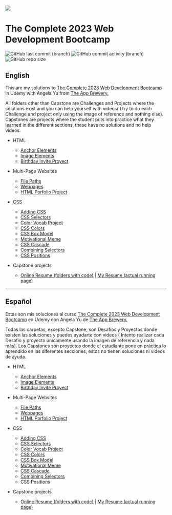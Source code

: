 <h1 aling="center"><a href="https://github.com/ValenProfitos/bootCamp-Udemy"><img src="https://logos-world.net/wp-content/uploads/2021/11/Udemy-Logo-2021-present.png"></a></h1>

# The Complete 2023 Web Development Bootcamp

![GitHub last commit (branch)](https://img.shields.io/github/last-commit/ValenProfitos/bootCamp-Udemy/main)
![GitHub commit activity (branch)](https://img.shields.io/github/commit-activity/y/ValenProfitos/bootCamp-Udemy/main)
![GitHub repo size](https://img.shields.io/github/repo-size/ValenProfitos/bootCamp-Udemy)

<h2>English</h2>
This are my solutions to <a href="https://www.udemy.com/course/the-complete-web-development-bootcamp/">The Complete 2023 Web Development Bootcamp</a> in Udemy with Angela Yu from <a href="https://appbrewery.com/">The App Brewery.</a>

<br/>

All folders other than Capstone are Challenges and Projects where the solutions exist and you can help yourself with videos(
I try to do each Challenge and project only using the image of reference and nothing else).
Capstones are projects where the student puts into practice what they learned in the different sections, these have no solutions and no help videos.

- HTML
  - [Anchor Elements](https://github.com/ValenProfitos/bootCamp-Udemy/tree/main/3.2%2BAnchor%2BElements/3.2%20Anchor%20Elements)
  - [Image Elements](https://github.com/ValenProfitos/bootCamp-Udemy/tree/main/3.3%2BImage%2BElements/3.3%20Image%20Elements)
  - [Birthday Invite Proyect](https://github.com/ValenProfitos/bootCamp-Udemy/tree/main/3.4%2BBirthday%2BInvite%2BProject/3.4%20Birthday%20Invite%20Project)
  
- Multi-Page Websites
  - [File Paths](https://github.com/ValenProfitos/bootCamp-Udemy/tree/main/4.0%2BFile%2BPaths/4.0%20File%20Paths)
  - [Webpages](https://github.com/ValenProfitos/bootCamp-Udemy/tree/main/4.1%2BWebpages/4.1%20Webpages)
  - [HTML Porfolio Project](https://github.com/ValenProfitos/bootCamp-Udemy/tree/main/4.3%20HTML%20Porfolio%20Project)

- CSS
  - [Adding CSS](https://github.com/ValenProfitos/bootCamp-Udemy/tree/main/5.1%2BAdding%2BCSS/5.1.%20Adding%20CSS)
  - [CSS Selectors](https://github.com/ValenProfitos/bootCamp-Udemy/tree/main/5.3%2BCSS%2BSelectors/5.3%20CSS%20Selectors)
  - [Color Vocab Project](https://github.com/ValenProfitos/bootCamp-Udemy/tree/main/5.4%2BColor%2BVocab%2BProject/5.4%20Color%20Vocab%20Project)
  - [CSS Colors](https://github.com/ValenProfitos/bootCamp-Udemy/tree/main/CSS%20Colors)
  - [CSS Box Model](https://github.com/ValenProfitos/bootCamp-Udemy/tree/main/CSS%20Box%20Model)
  - [Motivational Meme](https://github.com/ValenProfitos/bootCamp-Udemy/tree/main/Motivation%20Meme%20Project)
  - [CSS Cascade](https://github.com/ValenProfitos/bootCamp-Udemy/tree/main/CSS%20Cascade)
  - [Combining Selectors](https://github.com/ValenProfitos/bootCamp-Udemy/tree/main/Combining%20Selectors)
  - [CSS Positions](https://github.com/ValenProfitos/bootCamp-Udemy/tree/main/CSS%20Positioning)

- Capstone projects
  - [Online Resume (folders with code)](https://github.com/ValenProfitos/bootCamp-Udemy/tree/main/capstone%20projects/online-resume) | [My Resume (actual running page)](https://valenprofitos.github.io/my-resume/)

<hr/>

<h2>Español</h2>
Estas son mis soluciones al curso <a href="https://www.udemy.com/course/the-complete-web-development-bootcamp/">The Complete 2023 Web Development Bootcamp</a> en Udemy con Angela Yu de <a href="https://appbrewery.com/">The App Brewery.</a>

<br/>

Todas las carpetas, excepto Capstone, son Desafíos y Proyectos donde existen las soluciones y puedes ayudarte con videos (
Intento realizar cada Desafio y proyecto únicamente usando la imagen de referencia y nada más).
Los Capstones son proyectos donde el estudiante pone en práctica lo aprendido en las diferentes secciones, estos no tienen soluciones ni videos de ayuda.

- HTML
  - [Anchor Elements](https://github.com/ValenProfitos/bootCamp-Udemy/tree/main/3.2%2BAnchor%2BElements/3.2%20Anchor%20Elements)
  - [Image Elements](https://github.com/ValenProfitos/bootCamp-Udemy/tree/main/3.3%2BImage%2BElements/3.3%20Image%20Elements)
  - [Birthday Invite Proyect](https://github.com/ValenProfitos/bootCamp-Udemy/tree/main/3.4%2BBirthday%2BInvite%2BProject/3.4%20Birthday%20Invite%20Project)
  
- Multi-Page Websites
  - [File Paths](https://github.com/ValenProfitos/bootCamp-Udemy/tree/main/4.0%2BFile%2BPaths/4.0%20File%20Paths)
  - [Webpages](https://github.com/ValenProfitos/bootCamp-Udemy/tree/main/4.1%2BWebpages/4.1%20Webpages)
  - [HTML Porfolio Project](https://github.com/ValenProfitos/bootCamp-Udemy/tree/main/4.3%20HTML%20Porfolio%20Project)

- CSS
  - [Adding CSS](https://github.com/ValenProfitos/bootCamp-Udemy/tree/main/5.1%2BAdding%2BCSS/5.1.%20Adding%20CSS)
  - [CSS Selectors](https://github.com/ValenProfitos/bootCamp-Udemy/tree/main/5.3%2BCSS%2BSelectors/5.3%20CSS%20Selectors)
  - [Color Vocab Project](https://github.com/ValenProfitos/bootCamp-Udemy/tree/main/5.4%2BColor%2BVocab%2BProject/5.4%20Color%20Vocab%20Project)
  - [CSS Colors](https://github.com/ValenProfitos/bootCamp-Udemy/tree/main/CSS%20Colors)
  - [CSS Box Model](https://github.com/ValenProfitos/bootCamp-Udemy/tree/main/CSS%20Box%20Model)
  - [Motivational Meme](https://github.com/ValenProfitos/bootCamp-Udemy/tree/main/Motivation%20Meme%20Project)
  - [CSS Cascade](https://github.com/ValenProfitos/bootCamp-Udemy/tree/main/CSS%20Cascade)
  - [Combining Selectors](https://github.com/ValenProfitos/bootCamp-Udemy/tree/main/Combining%20Selectors)
  - [CSS Positions](https://github.com/ValenProfitos/bootCamp-Udemy/tree/main/CSS%20Positioning)

- Capstone projects
  - [Online Resume (folders with code)](https://github.com/ValenProfitos/bootCamp-Udemy/tree/main/capstone%20projects/online-resume) | [My Resume (actual running page)](https://valenprofitos.github.io/my-resume/)
